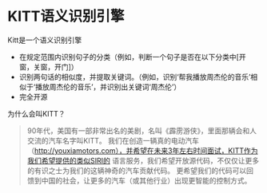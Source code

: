 KITT语义识别引擎
=========

Kitt是一个语义识别引擎
  - 在规定范围内识别句子的分类（例如，判断一个句子是否在以下分类中[开窗，关窗，开门]）
  - 识别两句话的相似度，并提取关键词。（例如，识别‘帮我播放周杰伦的音乐’相似于‘播放周杰伦的音乐’，并识别出关键词‘周杰伦’）
  - 完全开源

为什么会叫KITT？

> 90年代，美国有一部非常出名的美剧，名叫《霹雳游侠》，里面那辆会和人交流的汽车名字叫KITT。
> 我们在创造一辆真的电动汽车（http://youxiamotors.com），并希望在未来3年左右时间面试，KITT作为我们希望提供的类似SIRI的
> 语言服务，我们希望开放源代码，不仅仅让更多的有识之士为我们的这辆神奇的汽车贡献代码。
> 更希望我们的代码可以回馈到中国的社会，让更多的汽车（或其他行业）出现更智能的控制方式。
